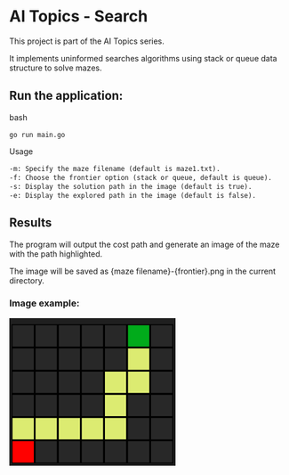 # AI Topics - Search

This project is part of the AI Topics series.

It implements uninformed searches algorithms using stack or queue data structure to solve mazes.

## Run the application:

bash

    go run main.go


Usage

    -m: Specify the maze filename (default is maze1.txt).
    -f: Choose the frontier option (stack or queue, default is queue).
    -s: Display the solution path in the image (default is true).
    -e: Display the explored path in the image (default is false).


## Results

The program will output the cost path and generate an image of the maze with the path highlighted.

The image will be saved as {maze filename}-{frontier}.png in the current directory.

### Image example:

![maze solution image example](example.jpg)